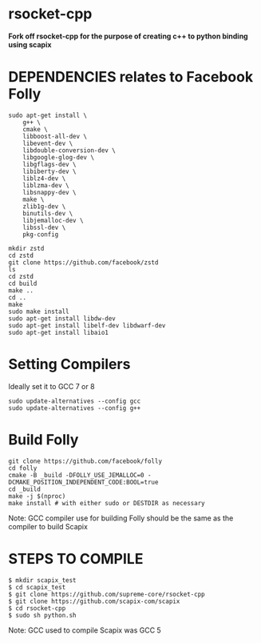 # rsocket-cpp

<b>
Fork off rsocket-cpp for the purpose of creating c++ to python binding using scapix
</b>

# DEPENDENCIES relates to Facebook Folly

```
sudo apt-get install \
    g++ \
    cmake \
    libboost-all-dev \
    libevent-dev \
    libdouble-conversion-dev \
    libgoogle-glog-dev \
    libgflags-dev \
    libiberty-dev \
    liblz4-dev \
    liblzma-dev \
    libsnappy-dev \
    make \
    zlib1g-dev \
    binutils-dev \
    libjemalloc-dev \
    libssl-dev \
    pkg-config
    
mkdir zstd
cd zstd
git clone https://github.com/facebook/zstd
ls
cd zstd
cd build
make ..
cd ..
make 
sudo make install
sudo apt-get install libdw-dev
sudo apt-get install libelf-dev libdwarf-dev
sudo apt-get install libaio1
```

# Setting Compilers
Ideally set it to GCC 7 or 8

```
sudo update-alternatives --config gcc
sudo update-alternatives --config g++
```

# Build Folly

```
git clone https://github.com/facebook/folly
cd folly
cmake -B _build -DFOLLY_USE_JEMALLOC=0 -DCMAKE_POSITION_INDEPENDENT_CODE:BOOL=true
cd _build
make -j $(nproc)
make install # with either sudo or DESTDIR as necessary
```
Note: GCC compiler use for building Folly should be the same as the compiler to build Scapix

# STEPS TO COMPILE

```
$ mkdir scapix_test
$ cd scapix_test
$ git clone https://github.com/supreme-core/rsocket-cpp
$ git clone https://github.com/scapix-com/scapix
$ cd rsocket-cpp
$ sudo sh python.sh
```
Note: GCC used to compile Scapix was GCC 5

